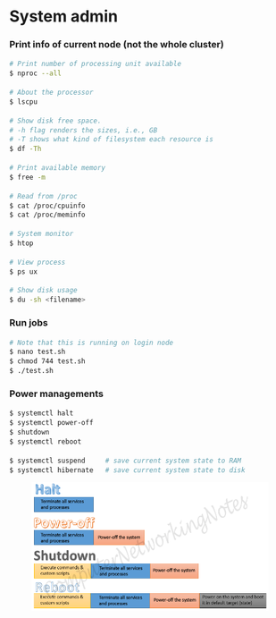 # System admin

### Print info of current node (not the whole cluster)

```bash
# Print number of processing unit available
$ nproc --all

# About the processor
$ lscpu

# Show disk free space. 
# -h flag renders the sizes, i.e., GB
# -T shows what kind of filesystem each resource is
$ df -Th

# Print available memory
$ free -m

# Read from /proc
$ cat /proc/cpuinfo
$ cat /proc/meminfo

# System monitor
$ htop

# View process
$ ps ux

# Show disk usage 
$ du -sh <filename>
```

### Run jobs

```bash
# Note that this is running on login node 
$ nano test.sh
$ chmod 744 test.sh
$ ./test.sh
```

### Power managements

```bash
$ systemctl halt
$ systemctl power-off
$ shutdown
$ systemctl reboot

$ systemctl suspend     # save current system state to RAM
$ systemctl hibernate   # save current system state to disk
```

<figure><img src="../.gitbook/assets/image (1).png" alt=""><figcaption></figcaption></figure>
